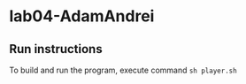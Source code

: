 # lab04-AdamAndrei

## Run instructions
To build and run the program, execute command `sh player.sh` 